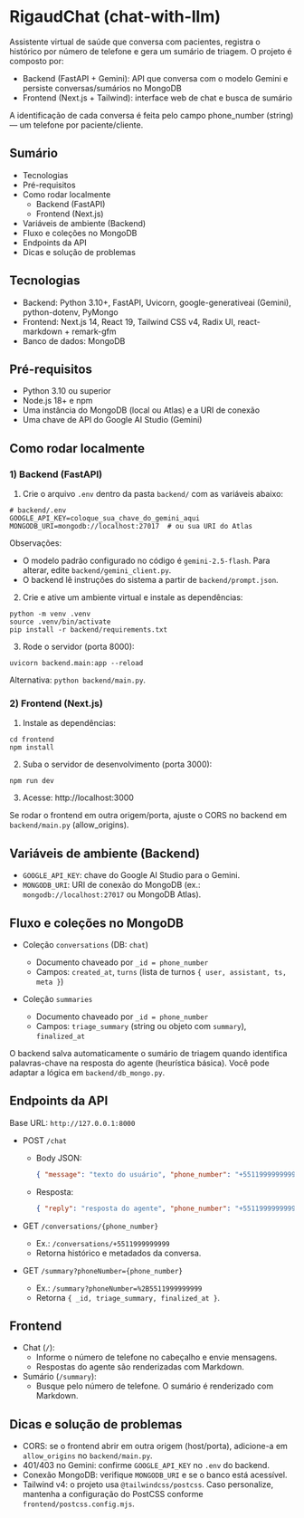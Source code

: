 # RigaudChat (chat-with-llm)

Assistente virtual de saúde que conversa com pacientes, registra o histórico por número de telefone e gera um sumário de triagem. O projeto é composto por:

- Backend (FastAPI + Gemini): API que conversa com o modelo Gemini e persiste conversas/sumários no MongoDB
- Frontend (Next.js + Tailwind): interface web de chat e busca de sumário

A identificação de cada conversa é feita pelo campo phone_number (string) — um telefone por paciente/cliente.

## Sumário
- Tecnologias
- Pré-requisitos
- Como rodar localmente
  - Backend (FastAPI)
  - Frontend (Next.js)
- Variáveis de ambiente (Backend)
- Fluxo e coleções no MongoDB
- Endpoints da API
- Dicas e solução de problemas

## Tecnologias
- Backend: Python 3.10+, FastAPI, Uvicorn, google-generativeai (Gemini), python-dotenv, PyMongo
- Frontend: Next.js 14, React 19, Tailwind CSS v4, Radix UI, react-markdown + remark-gfm
- Banco de dados: MongoDB

## Pré-requisitos
- Python 3.10 ou superior
- Node.js 18+ e npm
- Uma instância do MongoDB (local ou Atlas) e a URI de conexão
- Uma chave de API do Google AI Studio (Gemini)

## Como rodar localmente

### 1) Backend (FastAPI)

1. Crie o arquivo `.env` dentro da pasta `backend/` com as variáveis abaixo:

```
# backend/.env
GOOGLE_API_KEY=coloque_sua_chave_do_gemini_aqui
MONGODB_URI=mongodb://localhost:27017  # ou sua URI do Atlas
```

Observações:
- O modelo padrão configurado no código é `gemini-2.5-flash`. Para alterar, edite `backend/gemini_client.py`.
- O backend lê instruções do sistema a partir de `backend/prompt.json`.

2. Crie e ative um ambiente virtual e instale as dependências:

```
python -m venv .venv
source .venv/bin/activate
pip install -r backend/requirements.txt
```

3. Rode o servidor (porta 8000):

```
uvicorn backend.main:app --reload
```

Alternativa: `python backend/main.py`.

### 2) Frontend (Next.js)

1. Instale as dependências:

```
cd frontend
npm install
```

2. Suba o servidor de desenvolvimento (porta 3000):

```
npm run dev
```

3. Acesse: http://localhost:3000

Se rodar o frontend em outra origem/porta, ajuste o CORS no backend em `backend/main.py` (allow_origins).

## Variáveis de ambiente (Backend)
- `GOOGLE_API_KEY`: chave do Google AI Studio para o Gemini.
- `MONGODB_URI`: URI de conexão do MongoDB (ex.: `mongodb://localhost:27017` ou MongoDB Atlas).

## Fluxo e coleções no MongoDB
- Coleção `conversations` (DB: `chat`)
  - Documento chaveado por `_id = phone_number`
  - Campos: `created_at`, `turns` (lista de turnos `{ user, assistant, ts, meta }`)

- Coleção `summaries`
  - Documento chaveado por `_id = phone_number`
  - Campos: `triage_summary` (string ou objeto com `summary`), `finalized_at`

O backend salva automaticamente o sumário de triagem quando identifica palavras-chave na resposta do agente (heurística básica). Você pode adaptar a lógica em `backend/db_mongo.py`.

## Endpoints da API

Base URL: `http://127.0.0.1:8000`

- POST `/chat`
  - Body JSON:
    ```json
    { "message": "texto do usuário", "phone_number": "+5511999999999" }
    ```
  - Resposta:
    ```json
    { "reply": "resposta do agente", "phone_number": "+5511999999999" }
    ```

- GET `/conversations/{phone_number}`
  - Ex.: `/conversations/+5511999999999`
  - Retorna histórico e metadados da conversa.

- GET `/summary?phoneNumber={phone_number}`
  - Ex.: `/summary?phoneNumber=%2B5511999999999`
  - Retorna `{ _id, triage_summary, finalized_at }`.

## Frontend
- Chat (`/`):
  - Informe o número de telefone no cabeçalho e envie mensagens.
  - Respostas do agente são renderizadas com Markdown.
- Sumário (`/summary`):
  - Busque pelo número de telefone. O sumário é renderizado com Markdown.

## Dicas e solução de problemas
- CORS: se o frontend abrir em outra origem (host/porta), adicione-a em `allow_origins` no `backend/main.py`.
- 401/403 no Gemini: confirme `GOOGLE_API_KEY` no `.env` do backend.
- Conexão MongoDB: verifique `MONGODB_URI` e se o banco está acessível.
- Tailwind v4: o projeto usa `@tailwindcss/postcss`. Caso personalize, mantenha a configuração do PostCSS conforme `frontend/postcss.config.mjs`.